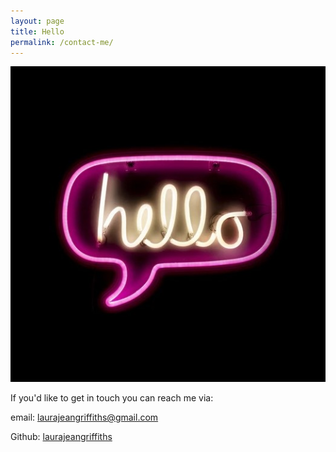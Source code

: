 ```yaml
---
layout: page
title: Hello
permalink: /contact-me/
---
```

<img src="/img/hello.jpg" class="hello" alt="hello logo">


If you'd like to get in touch you can reach me via:

email: [laurajeangriffiths@gmail.com](mailto:laurajeangriffiths@gmail.com)

Github: [laurajeangriffiths](https://github.com/laurajeangriffiths)
